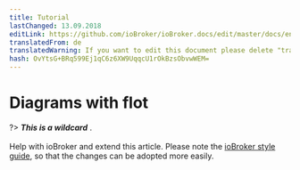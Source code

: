 ```yaml
---
title: Tutorial
lastChanged: 13.09.2018
editLink: https://github.com/ioBroker/ioBroker.docs/edit/master/docs/en/tutorial/flot.md
translatedFrom: de
translatedWarning: If you want to edit this document please delete "translatedFrom" field, elsewise this document will be translated automatically again
hash: OvYtsG+BRq599Ej1qC6z6XW9UqqcU1rOkBzsObvwWEM=
---
```

# Diagrams with flot
?> ***This is a wildcard*** . <br><br> Help with ioBroker and extend this article. Please note the [ioBroker style guide](community/styleguidedoc), so that the changes can be adopted more easily.